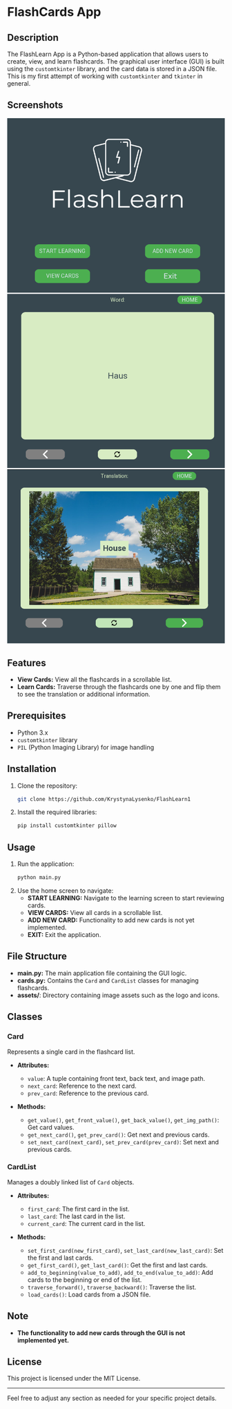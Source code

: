 # FlashCards App

## Description
The FlashLearn App is a Python-based application that allows users to create, view, and learn flashcards. The graphical user interface (GUI) is built using the `customtkinter` library, and the card data is stored in a JSON file.
This is my first attempt of working with `customtkinter` and `tkinter` in general.

## Screenshots
 ![Home screen](screenshots/home.png)
 ![Card screen](screenshots/card.png)
 ![Flipped card screen](screenshots/flipped.png)
 
## Features
- **View Cards:** View all the flashcards in a scrollable list.
- **Learn Cards:** Traverse through the flashcards one by one and flip them to see the translation or additional information.

## Prerequisites
- Python 3.x
- `customtkinter` library
- `PIL` (Python Imaging Library) for image handling

## Installation
1. Clone the repository:
    ```sh
    git clone https://github.com/KrystynaLysenko/FlashLearn1
    ```
2. Install the required libraries:
    ```sh
    pip install customtkinter pillow
    ```

## Usage
1. Run the application:
    ```sh
    python main.py
    ```
2. Use the home screen to navigate:
    - **START LEARNING:** Navigate to the learning screen to start reviewing cards.
    - **VIEW CARDS:** View all cards in a scrollable list.
    - **ADD NEW CARD:** Functionality to add new cards is not yet implemented.
    - **EXIT:** Exit the application.

## File Structure
- **main.py:** The main application file containing the GUI logic.
- **cards.py:** Contains the `Card` and `CardList` classes for managing flashcards.
- **assets/**: Directory containing image assets such as the logo and icons.

## Classes
### Card
Represents a single card in the flashcard list.

- **Attributes:**
  - `value`: A tuple containing front text, back text, and image path.
  - `next_card`: Reference to the next card.
  - `prev_card`: Reference to the previous card.
  
- **Methods:**
  - `get_value()`, `get_front_value()`, `get_back_value()`, `get_img_path()`: Get card values.
  - `get_next_card()`, `get_prev_card()`: Get next and previous cards.
  - `set_next_card(next_card)`, `set_prev_card(prev_card)`: Set next and previous cards.

### CardList
Manages a doubly linked list of `Card` objects.

- **Attributes:**
  - `first_card`: The first card in the list.
  - `last_card`: The last card in the list.
  - `current_card`: The current card in the list.

- **Methods:**
  - `set_first_card(new_first_card)`, `set_last_card(new_last_card)`: Set the first and last cards.
  - `get_first_card()`, `get_last_card()`: Get the first and last cards.
  - `add_to_beginning(value_to_add)`, `add_to_end(value_to_add)`: Add cards to the beginning or end of the list.
  - `traverse_forward()`, `traverse_backward()`: Traverse the list.
  - `load_cards()`: Load cards from a JSON file.

## Note
- **The functionality to add new cards through the GUI is not implemented yet.**

## License
This project is licensed under the MIT License.

---

Feel free to adjust any section as needed for your specific project details.
